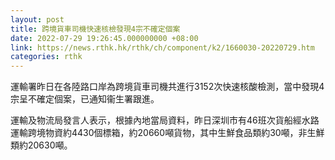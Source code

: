 ```yaml
---
layout: post
title: 跨境貨車司機快速核檢發現4宗不確定個案
date: 2022-07-29 19:26:45.000000000 +08:00
link: https://news.rthk.hk/rthk/ch/component/k2/1660030-20220729.htm
categories: rthk
---
```


運輸署昨日在各陸路口岸為跨境貨車司機共進行3152次快速核酸檢測，當中發現4宗呈不確定個案，已通知衞生署跟進。
 
運輸及物流局發言人表示，根據內地當局資料，昨日深圳市有46班次貨船經水路運輸跨境物資約4430個標箱，約20660噸貨物，其中生鮮食品類約30噸，非生鮮類約20630噸。
